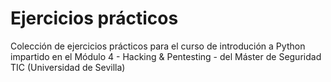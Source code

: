 # Ejercicios prácticos 
Colección de ejercicios prácticos para el curso de introdución a Python impartido en el Módulo 4 - Hacking & Pentesting - del Máster de Seguridad TIC (Universidad de Sevilla)

